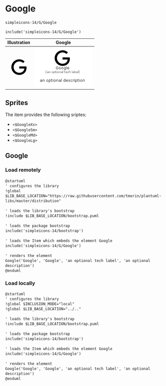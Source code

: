# Google


```text
simpleicons-14/G/Google
```

```text
include('simpleicons-14/G/Google')
```



| Illustration | Google |
| :---: | :---: |
| ![illustration for Illustration](../../simpleicons-14/G/Google.png) | ![illustration for Google](../../simpleicons-14/G/Google.Local.png) |



## Sprites
The item provides the following sriptes:

- `<$GoogleXs>`
- `<$GoogleSm>`
- `<$GoogleMd>`
- `<$GoogleLg>`





## Google

### Load remotely
```plantuml
@startuml
' configures the library
!global $LIB_BASE_LOCATION="https://raw.githubusercontent.com/tmorin/plantuml-libs/master/distribution"

' loads the library's bootstrap
!include $LIB_BASE_LOCATION/bootstrap.puml

' loads the package bootstrap
include('simpleicons-14/bootstrap')

' loads the Item which embeds the element Google
include('simpleicons-14/G/Google')

' renders the element
Google('Google', 'Google', 'an optional tech label', 'an optional description')
@enduml
```

### Load locally
```plantuml
@startuml
' configures the library
!global $INCLUSION_MODE="local"
!global $LIB_BASE_LOCATION="../.."

' loads the library's bootstrap
!include $LIB_BASE_LOCATION/bootstrap.puml

' loads the package bootstrap
include('simpleicons-14/bootstrap')

' loads the Item which embeds the element Google
include('simpleicons-14/G/Google')

' renders the element
Google('Google', 'Google', 'an optional tech label', 'an optional description')
@enduml
```

